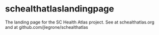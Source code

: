 schealthatlaslandingpage
========================

The landing page for the SC Health Atlas project. See at schealthatlas.org and at github.com/jlegrone/schealthatlas
